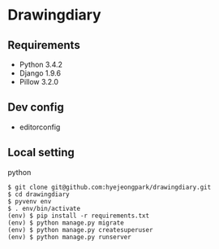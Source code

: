# Drawingdiary

## Requirements

- Python 3.4.2
- Django 1.9.6
- Pillow 3.2.0

## Dev config

- editorconfig

## Local setting

python

``` shell
$ git clone git@github.com:hyejeongpark/drawingdiary.git
$ cd drawingdiary
$ pyvenv env
$ . env/bin/activate
(env) $ pip install -r requirements.txt
(env) $ python manage.py migrate
(env) $ python manage.py createsuperuser
(env) $ python manage.py runserver
```
